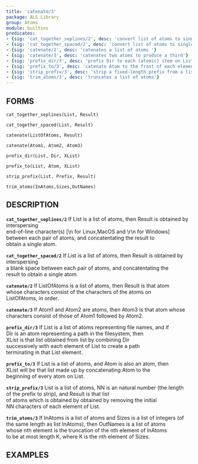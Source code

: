 ```yaml
---
title: 'catenate/3'
package: ALS Library
group: Atoms
module: builtins
predicates:
- {sig: 'cat_together_seplines/2', desc: 'convert list of atoms to single atom with eoln separating atom entries'}
- {sig: 'cat_together_spaced/2', desc: 'convert list of atoms to single atom with space separating atom entries'}
- {sig: 'catenate/2', desc: 'catenates a list of atoms '}
- {sig: 'catenate/3', desc: 'catenates two atoms to produce a third'}
- {sig: 'prefix_dir/3', desc: 'prefix Dir to each (atomic) item on List'}
- {sig: 'prefix_to/3', desc: 'catenate Atom to the front of each element on a List of atoms'}
- {sig: 'strip_prefix/3', desc: 'strip a fixed-length prefix from a list of atoms'}
- {sig: 'trim_atoms/3', desc: 'truncates a list of atoms'}
---
```

## FORMS

`cat_together_seplines(List, Result)`

`cat_together_spaced(List, Result)`

`catenate(ListOfAtoms, Result)`

`catenate(Atom1, Atom2, Atom3)`

`prefix_dir(List, Dir, XList)`

`prefix_to(List, Atom, XList)`

`strip_prefix(List, Prefix, Result)`

`trim_atoms(InAtoms,Sizes,OutNames)`

## DESCRIPTION

**`cat_together_seplines/2`** If List is a list of atoms, then Result is obtained by interspersing  
    end-of-line character(s) [\n for Linux,MacOS and \r\n for Windows]  
    between each pair of atoms, and concatentating the result to  
    obtain a single atom.  

**`cat_together_spaced/2`** If List is a list of atoms, then Result is obtained by interspersing  
    a blank space between each pair of atoms, and concatentating the  
    result to obtain a single atom.  

**`catenate/2`** If ListOfAtoms is a list of atoms, then Result is that atom  
    whose characters consist of the characters of the atoms on  
    ListOfAtoms, in order.  

**`catenate/3`** If Atom1 and Atom2 are atoms, then Atom3 is that atom whose  
    characters consist of those of Atom1 followed by Atom2.  

**`prefix_dir/3`** If List is a list of atoms representing file names, and if  
    Dir is an atom representing a path in the filesystem, then  
    XList is that list obtained from list by combining Dir  
    successively with each element of List to create a path  
    terminating in that List element.  

**`prefix_to/3`** If List is a list of atoms, and Atom is also an atom, then  
    XList will be that list made up by concatenating Atom to the  
    beginning of every atom on List.  

**`strip_prefix/3`** List is a list of atoms, NN is an natural number (the length  
    of the prefix to strip), and Result is that list  
    of atoms which is obtained by obtained by removing the initial  
    NN characters of each element of List.  

**`trim_atoms/3`** If InAtoms is a list of atoms and Sizes is a list of integers (of  
    the same length as list InAtoms), then OutNames is a list of atoms  
    whose nth element is the truncation of the nth element of InAtoms  
    to be at most length K, where K is the nth element of Sizes.  

## EXAMPLES

